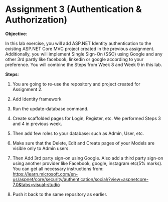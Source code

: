 # Assignment 3 (Authentication & Authorization)

**Objective**:  

In this lab exercise, you will add ASP.NET Identity authentication to the existing ASP.NET Core MVC project created in the previous assignment. Additionally, you will implement Single Sign-On (SSO) using Google and any other 3rd partly like facebook, linkedin or google according to your preference.
You will combine the Steps from Week 8 and Week 9 in this lab. 

**Steps**:
1. You are going to re-use the repository and project created for Assignment 2.

2. Add Identity framework

3. Run the update-database command. 

3. Create scaffolded pages for Login, Register, etc. We performed Steps 3 and 4 in previous week. 

4. Then add few roles to your database: such as Admin, User, etc. 

5. Make sure that the Delete, Edit and Create pages of your Models are visible only to Admin users. 

6. Then Add 3rd party sign-on using Google. Also add a third party sign-on using another provider like Facebook, google, instagram etc(5% marks). You can get all necessary instructions from:
https://learn.microsoft.com/en-us/aspnet/core/security/authentication/social/?view=aspnetcore-7.0&tabs=visual-studio

7. Push it back to the same repository as earlier. 



